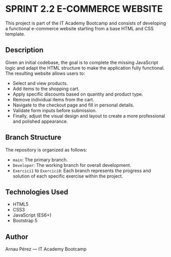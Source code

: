 # SPRINT 2.2 E-COMMERCE WEBSITE

This project is part of the IT Academy Bootcamp and consists of developing a functional e-commerce website starting from a base HTML and CSS template.

## Description

Given an initial codebase, the goal is to complete the missing JavaScript logic and adapt the HTML structure to make the application fully functional. The resulting website allows users to:

- Select and view products.
- Add items to the shopping cart.
- Apply specific discounts based on quantity and product type.
- Remove individual items from the cart.
- Navigate to the checkout page and fill in personal details.
- Validate form inputs before submission.
- Finally, adjust the visual design and layout to create a more professional and polished appearance.

## Branch Structure

The repository is organized as follows:

- `main`: The primary branch.
- `Developer`: The working branch for overall development.
- `Exercici1` to `Exercici8`: Each branch represents the progress and solution of each specific exercise within the project.

## Technologies Used

- HTML5
- CSS3
- JavaScript (ES6+)
- Bootstrap 5

## Author

Arnau Pérez — IT Academy Bootcamp

